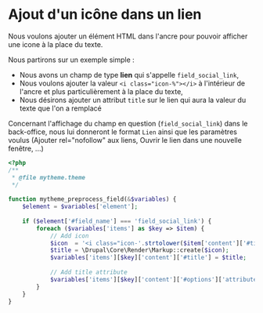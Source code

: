 # Ajout d'un icône dans un lien

Nous voulons ajouter un élément HTML dans l'ancre pour pouvoir afficher une icone à la place du texte.  

Nous partirons sur un exemple simple :  
 - Nous avons un champ de type **lien** qui s'appelle `field_social_link`,
 - Nous voulons ajouter la valeur `<i class="icon-%"></i>` à l'intérieur de l'ancre et plus particulièrement à la place du texte,
 - Nous désirons ajouter un attribut `title` sur le lien qui aura la valeur du texte que l'on a remplacé

Concernant l'affichage du champ en question (`field_social_link`) dans le back-office, nous lui donneront le format `Lien` ainsi que les paramètres voulus (Ajouter rel="nofollow" aux liens, Ouvrir le lien dans une nouvelle fenêtre, ...)

```php
<?php
/**
 * @file mytheme.theme
 */
 
function mytheme_preprocess_field(&$variables) {
    $element = $variables['element'];
    
    if ($element['#field_name'] === 'field_social_link') {
        foreach ($variables['items'] as $key => $item) {
            // Add icon
            $icon  = '<i class="icon-'.strtolower($item['content']['#title']).'"></i>';
            $title = \Drupal\Core\Render\Markup::create($icon);
            $variables['items'][$key]['content']['#title'] = $title;
    
            // Add title attribute
            $variables['items'][$key]['content']['#options']['attributes'] = ['title' => $item['content']['#title']];
        }
    }
}

```
